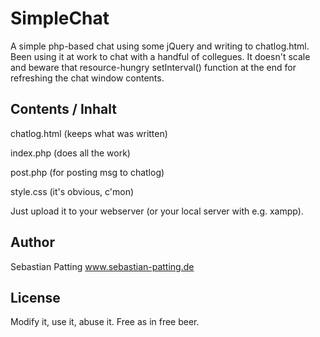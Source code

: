 # SimpleChat
A simple php-based chat using some jQuery and writing to chatlog.html. Been using it at work to chat with a handful of collegues. It doesn't scale and beware that resource-hungry setInterval() function at the end for refreshing the chat window contents.

## Contents / Inhalt ##
chatlog.html	(keeps what was written)

index.php	(does all the work)

post.php	(for posting msg to chatlog)

style.css (it's obvious, c'mon)

Just upload it to your webserver (or your local server with e.g. xampp).

## Author ##

Sebastian Patting
www.sebastian-patting.de


## License ##

Modify it, use it, abuse it. Free as in free beer.
